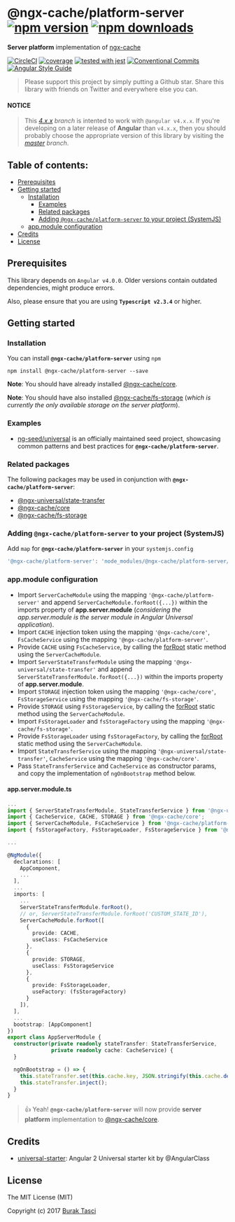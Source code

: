 # @ngx-cache/platform-server [![npm version](https://badge.fury.io/js/%40ngx-cache%2Fplatform-server.svg)](https://www.npmjs.com/package/@ngx-cache/platform-server) [![npm downloads](https://img.shields.io/npm/dm/%40ngx-cache%2Fplatform-server.svg)](https://www.npmjs.com/package/@ngx-cache/platform-server)
**Server platform** implementation of [ngx-cache]

[![CircleCI](https://circleci.com/gh/fulls1z3/ngx-cache.svg?style=shield)](https://circleci.com/gh/fulls1z3/ngx-cache)
[![coverage](https://codecov.io/github/fulls1z3/ngx-cache/coverage.svg?branch=master)](https://codecov.io/gh/fulls1z3/ngx-cache)
[![tested with jest](https://img.shields.io/badge/tested_with-jest-99424f.svg)](https://github.com/facebook/jest)
[![Conventional Commits](https://img.shields.io/badge/Conventional%20Commits-1.0.0-yellow.svg)](https://conventionalcommits.org)
[![Angular Style Guide](https://mgechev.github.io/angular2-style-guide/images/badge.svg)](https://angular.io/styleguide)

> Please support this project by simply putting a Github star. Share this library with friends on Twitter and everywhere else you can.

#### NOTICE
> This *[4.x.x] branch* is intented to work with `@angular v4.x.x`. If you're developing on a later release of **Angular**
than `v4.x.x`, then you should probably choose the appropriate version of this library by visiting the *[master] branch*.

## Table of contents:
- [Prerequisites](#prerequisites)
- [Getting started](#getting-started)
  - [Installation](#installation)
	- [Examples](#examples)
	- [Related packages](#related-packages)
	- [Adding `@ngx-cache/platform-server` to your project (SystemJS)](#adding-systemjs)
  - [app.module configuration](#appmodule-config)
- [Credits](#credits)
- [License](#license)

## <a name="prerequisites"></a> Prerequisites
This library depends on `Angular v4.0.0`. Older versions contain outdated dependencies, might produce errors.

Also, please ensure that you are using **`Typescript v2.3.4`** or higher.

## <a name="getting-started"> Getting started
### <a name="installation"> Installation
You can install **`@ngx-cache/platform-server`** using `npm`
```
npm install @ngx-cache/platform-server --save
```

**Note**: You should have already installed [@ngx-cache/core].

**Note**: You should have also installed [@ngx-cache/fs-storage] (*which is currently the only available storage on the
server platform*).

### <a name="examples"></a> Examples
- [ng-seed/universal] is an officially maintained seed project, showcasing common patterns and best practices for **`@ngx-cache/platform-server`**.

### <a name="related-packages"></a> Related packages
The following packages may be used in conjunction with **`@ngx-cache/platform-server`**:
- [@ngx-universal/state-transfer]
- [@ngx-cache/core]
- [@ngx-cache/fs-storage]

### <a name="adding-systemjs"></a> Adding `@ngx-cache/platform-server` to your project (SystemJS)
Add `map` for **`@ngx-cache/platform-server`** in your `systemjs.config`
```javascript
'@ngx-cache/platform-server': 'node_modules/@ngx-cache/platform-server/bundles/platform-server.umd.min.js'
```

### <a name="appmodule-config"></a> app.module configuration
- Import `ServerCacheModule`  using the mapping `'@ngx-cache/platform-server'` and append `ServerCacheModule.forRoot({...})`
within the imports property of **app.server.module** (*considering the app.server.module is the server module in Angular
Universal application*).
- Import `CACHE` injection token using the mapping `'@ngx-cache/core'`, `FsCacheService` using the mapping `'@ngx-cache/platform-server'`.
- Provide `CACHE` using `FsCacheService`, by calling the [forRoot] static method using the `ServerCacheModule`.
- Import `ServerStateTransferModule` using the mapping `'@ngx-universal/state-transfer'` and append `ServerStateTransferModule.forRoot({...})`
within the imports property of **app.server.module**.
- Import `STORAGE` injection token using the mapping `'@ngx-cache/core'`, `FsStorageService` using the mapping `'@ngx-cache/fs-storage'`.
- Provide `STORAGE` using `FsStorageService`, by calling the [forRoot] static method using the `ServerCacheModule`.
- Import `FsStorageLoader` and `fsStorageFactory` using the mapping `'@ngx-cache/fs-storage'`.
- Provide `FsStorageLoader` using `fsStorageFactory`, by calling the [forRoot] static method using the `ServerCacheModule`.
- Import `StateTransferService` using the mapping `'@ngx-universal/state-transfer'`, `CacheService` using the mapping `'@ngx-cache/core'`.
- Pass `StateTransferService` and `CacheService` as constructor params, and copy the implementation of `ngOnBootstrap` method
below.

#### app.server.module.ts
```TypeScript
...
import { ServerStateTransferModule, StateTransferService } from '@ngx-universal/state-transfer';
import { CacheService, CACHE, STORAGE } from '@ngx-cache/core';
import { ServerCacheModule, FsCacheService } from '@ngx-cache/platform-server';
import { fsStorageFactory, FsStorageLoader, FsStorageService } from '@ngx-cache/fs-storage';

...

@NgModule({
  declarations: [
    AppComponent,
    ...
  ],
  ...
  imports: [
    ...
    ServerStateTransferModule.forRoot(),
    // or, ServerStateTransferModule.forRoot('CUSTOM_STATE_ID'),
    ServerCacheModule.forRoot([
      {
        provide: CACHE,
        useClass: FsCacheService
      },
      {
        provide: STORAGE,
        useClass: FsStorageService
      },
      {
        provide: FsStorageLoader,
        useFactory: (fsStorageFactory)
      }
    ]),
  ],
  ...
  bootstrap: [AppComponent]
})
export class AppServerModule {
  constructor(private readonly stateTransfer: StateTransferService,
              private readonly cache: CacheService) {
  }

  ngOnBootstrap = () => {
    this.stateTransfer.set(this.cache.key, JSON.stringify(this.cache.dehydrate()));
    this.stateTransfer.inject();
  }
}
```

> :+1: Yeah! **`@ngx-cache/platform-server`** will now provide **server platform** implementation to [@ngx-cache/core].

## <a name="credits"></a> Credits
- [universal-starter](https://github.com/angular/universal-starter): Angular 2 Universal starter kit by @AngularClass

## <a name="license"></a> License
The MIT License (MIT)

Copyright (c) 2017 [Burak Tasci]

[master]: https://github.com/ngx-cache/core/tree/master
[4.x.x]: https://github.com/ngx-cache/core/tree/4.x.x
[ngx-cache]: https://github.com/fulls1z3/ngx-cache
[ng-seed/universal]: https://github.com/ng-seed/universal
[@ngx-universal/state-transfer]: https://github.com/fulls1z3/ngx-universal/tree/master/packages/@ngx-universal/state-transfer
[@ngx-cache/core]: https://github.com/fulls1z3/ngx-cache/tree/master/packages/@ngx-cache/core
[@ngx-cache/fs-storage]: https://github.com/fulls1z3/ngx-cache/tree/master/packages/@ngx-cache/fs-storage
[forRoot]: https://angular.io/docs/ts/latest/guide/ngmodule.html#!#core-for-root
[Burak Tasci]: https://github.com/fulls1z3
